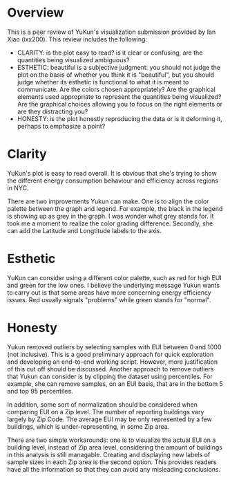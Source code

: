 # Overview
This is a peer review of YuKun's visualization submission provided by Ian Xiao (ixx200). This review includes the following:
- CLARITY: is the plot easy to read? is it clear or confusing, are the quantities being visualized ambiguous?
- ESTHETIC: beautiful is a subjective judgment: you should not judge the plot on the basis of whether you think it is "beautiful", but you should judge whether its esthetic is functional to what it is meant to communicate. Are the colors chosen appropriately? Are the graphical elements used appropriate to represent the quantities being visualized? Are the graphical choices allowing you to focus on the right elements or are they distracting you?
- HONESTY: is the plot honestly reproducing the data or is it deforming it, perhaps to emphasize a point?

# Clarity
YuKun's plot is easy to read overall. It is obvious that she's trying to show the different energy consumption behaviour and efficiency across regions in NYC. 

There are two improvements Yukun can make. One is to align the color palette between the graph and legend. For example, the black in the legend is showing up as grey in the graph. I was wonder what grey stands for. It took me a moment to realize the color grading difference. Secondly, she can add the Latitude and Longtitude labels to the axis.

# Esthetic
YuKun can consider using a different color palette, such as red for high EUI and green for the low ones. I believe the underlying message Yukun wants to carry out is that some areas have more concerning energy efficiency issues. Red usually signals "problems" while green stands for "normal". 

# Honesty
Yukun removed outliers by selecting samples with EUI between 0 and 1000 (not inclusive). This is a good preliminary approach for quick exploration and developing an end-to-end working script. However, more justification of this cut off should be discussed. Another approach to remove outliers that Yukun can consider is by clipping the dataset using percentiles. For example, she can remove samples, on an EUI basis, that are in the bottom 5 and top 95 percentiles.

In addition, some sort of normalization should be considered when comparing EUI on a Zip level. The number of reporting buildings vary largely by Zip Code. The average EUI may be only represented by a few buildings, which is under-representing, in some Zip area. 

There are two simple workarounds: one is to visualize the actual EUI on a building level, instead of Zip area level, considering the amount of buildings in this analysis is still managable. Creating and displaying new labels of sample sizes in each Zip area is the second option. This provides readers have all the information so that they can avoid any misleading conclusions.
